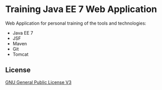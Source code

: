 # Training Java EE 7 Web Application
Web Application for personal training of the tools and technologies:
* Java EE 7
* JSF
* Maven
* Git
* Tomcat

## License
[GNU General Public License V3]

[GNU General Public License V3]:http://www.gnu.org/licenses/gpl-3.0-standalone.html
